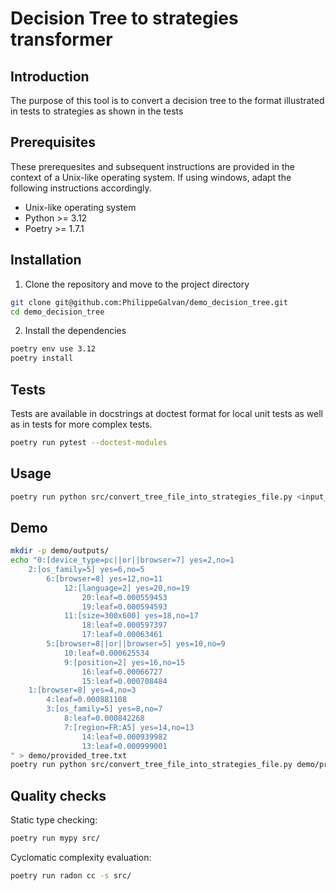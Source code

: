# Decision Tree to strategies transformer

## Introduction
The purpose of this tool is to convert a decision tree to the format illustrated in tests to strategies as shown in the tests

## Prerequisites
These prerequesites and subsequent instructions are provided in the context of a Unix-like operating system.
If using windows, adapt the following instructions accordingly.
- Unix-like operating system
- Python >= 3.12
- Poetry >= 1.7.1

## Installation
1. Clone the repository and move to the project directory
```bash
git clone git@github.com:PhilippeGalvan/demo_decision_tree.git
cd demo_decision_tree
```

2. Install the dependencies
```bash
poetry env use 3.12
poetry install
```

## Tests
Tests are available in docstrings at doctest format for local unit tests as well as in tests for more complex tests.
```bash
poetry run pytest --doctest-modules
```

## Usage
```bash
poetry run python src/convert_tree_file_into_strategies_file.py <input_file> <output_file>
```

## Demo
```bash
mkdir -p demo/outputs/
echo "0:[device_type=pc||or||browser=7] yes=2,no=1
	2:[os_family=5] yes=6,no=5
		6:[browser=8] yes=12,no=11
			12:[language=2] yes=20,no=19
				20:leaf=0.000559453
				19:leaf=0.000594593
			11:[size=300x600] yes=18,no=17
				18:leaf=0.000597397
				17:leaf=0.00063461
		5:[browser=8||or||browser=5] yes=10,no=9
			10:leaf=0.000625534
			9:[position=2] yes=16,no=15
				16:leaf=0.00066727
				15:leaf=0.000708484
	1:[browser=8] yes=4,no=3
		4:leaf=0.000881108
		3:[os_family=5] yes=8,no=7
			8:leaf=0.000842268
			7:[region=FR:A5] yes=14,no=13
				14:leaf=0.000939982
				13:leaf=0.000999001
" > demo/provided_tree.txt
poetry run python src/convert_tree_file_into_strategies_file.py demo/provided_tree.txt demo/outputs/strategies.txt
```

## Quality checks
Static type checking:
```bash
poetry run mypy src/
```

Cyclomatic complexity evaluation:
```bash
poetry run radon cc -s src/
```
